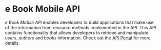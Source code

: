# e Book Mobile API 

*e Book Mobile API* enables developers to build applications that make use of the information from resource  methods implemented in the API. 
This API contains functionality that allows developers to retrieve and manipulate _users_, _authors_ and _books_ information. 
Check out the [API Portal]() for more details.
